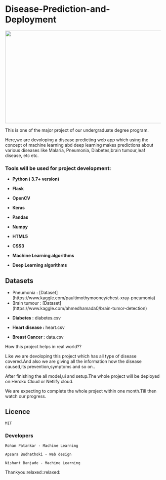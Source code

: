 # Disease-Prediction-and-Deployment

<img src=https://www2.lehigh.edu/sites/www2/files/media/chuah17conference.jpg width="1100" height="300" />
<p> This is one of the major project of our undergraduate degree program.</p>
<p>Here,we are devoloping a disease predicting web app which using the concept of machine learning abd deep learning makes predictions about various diseases like Malaria, Pneumonia, Diabetes,brain tumour,leaf disease, etc etc.</p>




<h3> Tools will be used for project development: </h3>
<ul>
<li><p><b>Python ( 3.7+ version)</b></p></li>
<li><p><b>Flask</b></p></li>
<li><p><b>OpenCV</b></p></li>
 <li><p><b>Keras</b></p></li>
<li><p><b>Pandas</b></p></li>
<li><p><b>Numpy</b></p></li>
<li><p><b>HTML5</b></p></li>
<li><p><b>CSS3</b></p></li>
<li><p><b>Machine Learning algorithms</b></p></li>
<li><p><b>Deep Learning algorithms</b></p></li>
</ul>

<h2>Datasets</h2>
<ul>

 <li> Pneumonia :</b> [Dataset](https://www.kaggle.com/paultimothymooney/chest-xray-pneumonia)</li>
 <li> Brain tumour :</b> [Dataset](https://www.kaggle.com/ahmedhamada0/brain-tumor-detection)</p></li>
 <li><p><b>Diabetes :</b> diabetes.csv</p></li>
 <li><p><b>Heart disease :</b> heart.csv</p></li>
 <li><p><b>Breast Cancer :</b> data.csv</p></li>
</ul

<h2> How this project helps in real world?? </h2>

<p>Like we are devoloping this project which has all type of disease covered.And also we are giving all the information how the disease caused,its prevention,symptoms and so on..</p>

  <p> After finishing the all model,ui and setup.The whole project will be deployed on Heroku Cloud or Netlify cloud.
  <br>
 <p> We are expecting to complete the whole project within one month.Till then watch our progress.<p>


## Licence
``` 
MIT
```
### Developers
```
Rohan Patankar - Machine Learning
```
```
Apsara Budhathoki - Web design
```
```
Nishant Banjade - Machine Learning
```
  
<p>Thankyou:relaxed::relaxed:</p>
